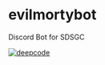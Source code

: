 # evilmortybot
Discord Bot for SDSGC

[![deepcode](https://www.deepcode.ai/api/gh/badge?key=eyJhbGciOiJIUzI1NiIsInR5cCI6IkpXVCJ9.eyJwbGF0Zm9ybTEiOiJnaCIsIm93bmVyMSI6Ildob0lzQWxwaGFIZWxpeCIsInJlcG8xIjoiZXZpbG1vcnR5Ym90IiwiaW5jbHVkZUxpbnQiOmZhbHNlLCJhdXRob3JJZCI6Mjc4MTgsImlhdCI6MTYxNDk2MjE4Mn0.Ob8HFQ0-7gb8qxFxFLRn3irRv6xrPDnuoRXUKy189ZU)](https://www.deepcode.ai/app/gh/WhoIsAlphaHelix/evilmortybot/_/dashboard?utm_content=gh%2FWhoIsAlphaHelix%2Fevilmortybot)
